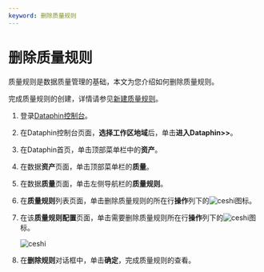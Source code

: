 ```yaml
---
keyword: 删除质量规则
---
```


# 删除质量规则

质量规则是数据质量管理的基础，本文为您介绍如何删除质量规则。

完成质量规则的创建，详情请参见[新建质量规则](/cn.zh-CN/资产中心/数据质量/新建质量规则.md)。

1.  登录[Dataphin控制台](https://dataphin.console.aliyun.com/workingArea)。

2.  在Dataphin控制台页面，**选择工作区地域**后，单击**进入Dataphin\>\>**。

3.  在Dataphin首页，单击顶部菜单栏中的**资产**。

4.  在数据**资产**页面，单击顶部菜单栏的**质量**。

5.  在数据**质量**页面，单击左侧导航栏的**质量规则**。

6.  在**质量规则**列表页面，单击删除质量规则的所在行**操作**列下的![ceshi](https://static-aliyun-doc.oss-cn-hangzhou.aliyuncs.com/assets/img/zh-CN/4129997951/p97296.png)图标。

7.  在该**质量规则配置**页面，单击需要删除质量规则所在行**操作**列下的![ceshi](https://static-aliyun-doc.oss-cn-hangzhou.aliyuncs.com/assets/img/zh-CN/4129997951/p97306.png)图标。

    ![ceshi](https://static-aliyun-doc.oss-cn-hangzhou.aliyuncs.com/assets/img/zh-CN/4129997951/p97309.png)

8.  在**删除规则**对话框中，单击**确定**，完成质量规则的查看。


